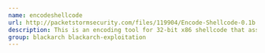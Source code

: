 ```yaml
---
name: encodeshellcode
url: http://packetstormsecurity.com/files/119904/Encode-Shellcode-0.1b.html
description: This is an encoding tool for 32-bit x86 shellcode that assists a researcher when dealing with character filter or byte restrictions in a buffer overflow vulnerability or some kind of IDS/IPS/AV blocking your code.
group: blackarch blackarch-exploitation
---
```

